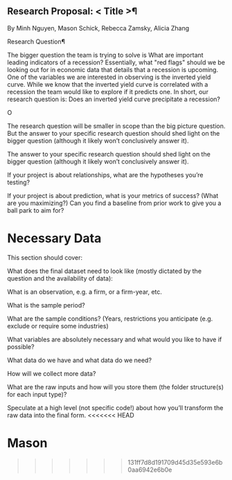 ## Research Proposal: < Title >¶

By Minh Nguyen, Mason Schick, Rebecca Zamsky, Alicia Zhang

Research Question¶

The bigger question the team is trying to solve is What are important leading indicators of a recession? Essentially, what "red flags" should we be looking out for in economic data that details that a recession is upcoming. One of the variables we are interested in observing is the inverted yield curve. While we know that the inverted yield curve is correlated with a recession the team would like to explore if it predicts one. In short, our research question is: Does an inverted yield curve precipitate a recession?

O

The research question will be smaller in scope than the big picture question. But the answer to your specific research question should shed light on the bigger question (although it likely won’t conclusively answer it).

The answer to your specific research question should shed light on the bigger question (although it likely won’t conclusively answer it).

If your project is about relationships, what are the hypotheses you’re testing?

If your project is about prediction, what is your metrics of success? (What are you maximizing?) Can you find a baseline from prior work to give you a ball park to aim for?

# Necessary Data

This section should cover:

What does the final dataset need to look like (mostly dictated by the question and the availability of data):

What is an observation, e.g. a firm, or a firm-year, etc.

What is the sample period?

What are the sample conditions? (Years, restrictions you anticipate (e.g. exclude or require some industries)

What variables are absolutely necessary and what would you like to have if possible?

What data do we have and what data do we need?

How will we collect more data?

What are the raw inputs and how will you store them (the folder structure(s) for each input type)?

Speculate at a high level (not specific code!) about how you’ll transform the raw data into the final form.
<<<<<<< HEAD

# Mason

> > > > > > > 131ff7d8d191709d45d35e593e6b0aa6942e6b0e
